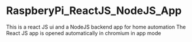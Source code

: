 # RaspberyPi_ReactJS_NodeJS_App
This is a react JS ui and a NodeJS backend app for home automation
The React JS app is opened automatically in chromium in app mode
